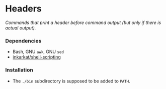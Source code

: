 # Headers

_Commands that print a header before command output (but only if there is actual output)._

### Dependencies

* Bash, GNU `awk`, GNU `sed`
* [inkarkat/shell-scripting](https://github.com/inkarkat/shell-scripting)

### Installation

* The `./bin` subdirectory is supposed to be added to `PATH`.
